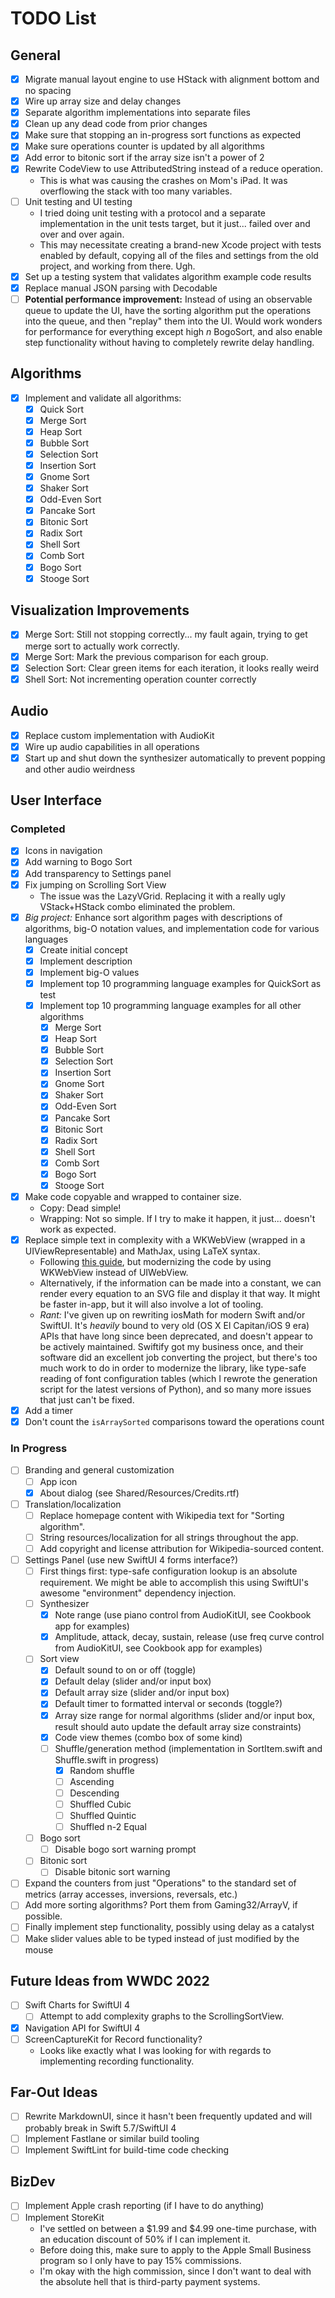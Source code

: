 # TODO List

## General

* [x] Migrate manual layout engine to use HStack with alignment bottom and no spacing
* [x] Wire up array size and delay changes
* [x] Separate algorithm implementations into separate files
* [x] Clean up any dead code from prior changes
* [x] Make sure that stopping an in-progress sort functions as expected
* [x] Make sure operations counter is updated by all algorithms
* [x] Add error to bitonic sort if the array size isn't a power of 2
* [x] Rewrite CodeView to use AttributedString instead of a reduce operation.
  * This is what was causing the crashes on Mom's iPad. It was overflowing the stack with too many variables.
* [ ] Unit testing and UI testing
  * I tried doing unit testing with a protocol and a separate implementation in the unit tests target, but it just... failed over and over and over again.
  * This may necessitate creating a brand-new Xcode project with tests enabled by default, copying all of the files and settings from the old project, and working from there. Ugh.
* [x] Set up a testing system that validates algorithm example code results
* [x] Replace manual JSON parsing with Decodable
* [ ] **Potential performance improvement:** Instead of using an observable queue to update the UI, have the sorting algorithm put the operations into the queue, and then "replay" them into the UI. Would work wonders for performance for everything except high *n* BogoSort, and also enable step functionality without having to completely rewrite delay handling.

## Algorithms

* [x] Implement and validate all algorithms:
  * [x] Quick Sort
  * [x] Merge Sort
  * [x] Heap Sort
  * [x] Bubble Sort
  * [x] Selection Sort
  * [x] Insertion Sort
  * [x] Gnome Sort
  * [x] Shaker Sort
  * [x] Odd-Even Sort
  * [x] Pancake Sort
  * [x] Bitonic Sort
  * [x] Radix Sort
  * [x] Shell Sort
  * [x] Comb Sort
  * [x] Bogo Sort
  * [x] Stooge Sort
    
## Visualization Improvements

* [x] Merge Sort: Still not stopping correctly... my fault again, trying to get merge sort to actually work correctly.
* [x] Merge Sort: Mark the previous comparison for each group.
* [x] Selection Sort: Clear green items for each iteration, it looks really weird
* [x] Shell Sort: Not incrementing operation counter correctly

## Audio

* [x] Replace custom implementation with AudioKit
* [x] Wire up audio capabilities in all operations
* [x] Start up and shut down the synthesizer automatically to prevent popping and other audio weirdness

## User Interface

### Completed

* [x] Icons in navigation
* [x] Add warning to Bogo Sort
* [x] Add transparency to Settings panel
* [x] Fix jumping on Scrolling Sort View
  * The issue was the LazyVGrid. Replacing it with a really ugly VStack+HStack combo eliminated the problem.
* [x] *Big project:* Enhance sort algorithm pages with descriptions of algorithms, big-O notation values, and implementation code for various languages
  * [x] Create initial concept
  * [x] Implement description
  * [x] Implement big-O values
  * [x] Implement top 10 programming language examples for QuickSort as test
  * [x] Implement top 10 programming language examples for all other algorithms
    * [x] Merge Sort
    * [x] Heap Sort
    * [x] Bubble Sort
    * [x] Selection Sort
    * [x] Insertion Sort
    * [x] Gnome Sort
    * [x] Shaker Sort
    * [x] Odd-Even Sort
    * [x] Pancake Sort
    * [x] Bitonic Sort
    * [x] Radix Sort
    * [x] Shell Sort
    * [x] Comb Sort
    * [x] Bogo Sort
    * [x] Stooge Sort
* [x] Make code copyable and wrapped to container size.
  * Copy: Dead simple!
  * Wrapping: Not so simple. If I try to make it happen, it just... doesn't work as expected.
* [x] Replace simple text in complexity with a WKWebView (wrapped in a UIViewRepresentable) and MathJax, using LaTeX syntax.
  * Following [this guide](https://tiborsimon.io/articles/programming/ios-mathjax-integration/), but modernizing the code by using WKWebView instead of UIWebView. 
  * Alternatively, if the information can be made into a constant, we can render every equation to an SVG file and display it that way. It might be faster in-app, but it will also involve a lot of tooling.
  * *Rant:* I've given up on rewriting iosMath for modern Swift and/or SwiftUI. It's *heavily* bound to very old (OS X El Capitan/iOS 9 era) APIs that have long since been deprecated, and doesn't appear to be actively maintained. Swiftify got my business once, and their software did an excellent job converting the project, but there's too much work to do in order to modernize the library, like type-safe reading of font configuration tables (which I rewrote the generation script for the latest versions of Python), and so many more issues that just can't be fixed.
* [x] Add a timer
* [x] Don't count the `isArraySorted` comparisons toward the operations count
  
### In Progress

* [ ] Branding and general customization
  * [ ] App icon
  * [x] About dialog (see Shared/Resources/Credits.rtf)
* [ ] Translation/localization
  * [ ] Replace homepage content with Wikipedia text for "Sorting algorithm".
  * [ ] String resources/localization for all strings throughout the app.
  * [ ] Add copyright and license attribution for Wikipedia-sourced content.
* [ ] Settings Panel (use new SwiftUI 4 forms interface?)
  * [ ] First things first: type-safe configuration lookup is an absolute requirement. We might be able to accomplish this using SwiftUI's awesome "environment" dependency injection.
  * [ ] Synthesizer
    * [x] Note range (use piano control from AudioKitUI, see Cookbook app for examples)
    * [x] Amplitude, attack, decay, sustain, release (use freq curve control from AudioKitUI, see Cookbook app for examples)
  * [ ] Sort view
    * [x] Default sound to on or off (toggle)
    * [x] Default delay (slider and/or input box)
    * [x] Default array size (slider and/or input box)
    * [x] Default timer to formatted interval or seconds (toggle?)
    * [x] Array size range for normal algorithms (slider and/or input box, result should auto update the default array size constraints)
    * [x] Code view themes (combo box of some kind)
    * [ ] Shuffle/generation method (implementation in SortItem.swift and Shuffle.swift in progress)
      * [x] Random shuffle
      * [ ] Ascending
      * [ ] Descending
      * [ ] Shuffled Cubic
      * [ ] Shuffled Quintic
      * [ ] Shuffled n-2 Equal
  * [ ] Bogo sort
    * [ ] Disable bogo sort warning prompt
  * [ ] Bitonic sort
    * [ ] Disable bitonic sort warning
* [ ] Expand the counters from just "Operations" to the standard set of metrics (array accesses, inversions, reversals, etc.)
* [ ] Add more sorting algorithms? Port them from Gaming32/ArrayV, if possible.
* [ ] Finally implement step functionality, possibly using delay as a catalyst
* [ ] Make slider values able to be typed instead of just modified by the mouse

## Future Ideas from WWDC 2022

* [ ] Swift Charts for SwiftUI 4
  * [ ] Attempt to add complexity graphs to the ScrollingSortView.
* [x] Navigation API for SwiftUI 4
* [ ] ScreenCaptureKit for Record functionality?
  * Looks like exactly what I was looking for with regards to implementing recording functionality.

## Far-Out Ideas

* [ ] Rewrite MarkdownUI, since it hasn't been frequently updated and will probably break in Swift 5.7/SwiftUI 4
* [ ] Implement Fastlane or similar build tooling
* [ ] Implement SwiftLint for build-time code checking

## BizDev

* [ ] Implement Apple crash reporting (if I have to do anything)
* [ ] Implement StoreKit
  * I've settled on between a $1.99 and $4.99 one-time purchase, with an education discount of 50% if I can implement it.
  * Before doing this, make sure to apply to the Apple Small Business program so I only have to pay 15% commissions.
  * I'm okay with the high commission, since I don't want to deal with the absolute hell that is third-party payment systems.
